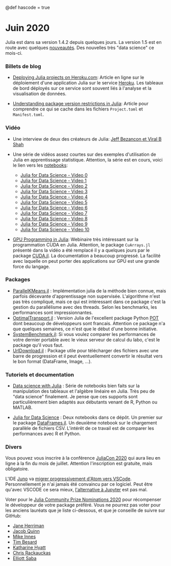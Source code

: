 @def hascode = true
# Juin 2020

Julia est dans sa version 1.4.2 depuis quelques jours. La version 1.5 est en route avec quelques [nouveautés](https://docs.julialang.org/en/v1.5-dev/NEWS/). Des nouvelles très "data science" ce mois-ci. 

### Billets de blog

- [Deploying Julia projects on Heroku.com](https://medium.com/@kimfung/deploying-julia-projects-on-heroku-com-eb8da5248134): Article en ligne sur le déploiement d'une application Julia sur le service [Heroku](https://www.heroku.com/free). Les tableaux de bord déployés sur ce service sont souvent liés à l'analyse et la visualisation de données.

- [Understanding package version restrictions in Julia](https://bkamins.github.io/julialang/2020/05/11/package-version-restrictions.html): Article pour comprendre ce qui se cache dans les fichiers `Project.toml` et `Manifest.toml`.

### Vidéo

- Une interview de deux des créateurs de Julia: [Jeff Bezancon et Viral B Shah](https://t.co/kv5hBqs9BN)

- Une série de vidéos assez courtes sur des exemples d'utilisation de Julia en apprentissage statistique. Attention, la série est en cours, voici le lien vers les [notebooks](https://github.com/JuliaAcademy/DataScience):

    - [Julia for Data Science - Video 0](https://youtu.be/AXgLWumAOhk)
    - [Julia for Data Science - Video 1](https://youtu.be/iG1dZBaxS-U)
    - [Julia for Data Science - Video 2](https://youtu.be/bndXPsRHPg0)
    - [Julia for Data Science - Video 3](https://youtu.be/AAGxWEJ_eWk)
    - [Julia for Data Science - Video 4](https://youtu.be/hIsYy04zO7U)
    - [Julia for Data Science - Video 5](https://youtu.be/cwurgt7cn5s)
    - [Julia for Data Science - Video 6](https://youtu.be/OQRPeIQasdo)
    - [Julia for Data Science - Video 7](https://youtu.be/5TCbIK_cpZE)
    - [Julia for Data Science - Video 8](https://youtu.be/1AgFyLpM3_4)
    - [Julia for Data Science - Video 9](https://youtu.be/7b9b6glGnjA)
    - [Julia for Data Science - Video 10](https://youtu.be/Oxi0Pfmskus)

- [GPU Programming in Julia](https://youtu.be/9soe36Hqq3Y): Webinaire très intéressant sur la programmation CUDA en Julia. Attention, le package `CuArrays.jl` présenté dans la vidéo a été remplacé il y a quelques jours par le package [CUDA.jl](https://github.com/JuliaGPU/CUDA.jl). La documentation a beaucoup progressé. La facilité avec laquelle on peut porter des applications sur GPU est une grande force du langage.

### Packages 

- [ParallelKMeans.jl](https://pydatablog.github.io/ParallelKMeans.jl/stable/) : Implémentation julia de la méthode bien connue, mais parfois décevante d'apprentissage non supervisée. L'algorithme n'est pas très compliqué, mais ce qui est intéressant dans ce package c'est la gestion du parallélisme avec des threads. Selon les benchmarks, les performances sont impressionnantes.
- [OptimalTransport.jl](https://github.com/zsteve/OptimalTransport.jl) : Version Julia de l'excellent package Python [POT](https://github.com/PythonOT/POT) dont beaucoup de développeurs sont francais. Attention ce package n'a que quelques semaines, ce n'est que le début d'une bonne initiative.
- [SystemBenchmark.jl](https://github.com/ianshmean/SystemBenchmark.jl): Si vous voulez comparer les performances de votre dernier portable avec le vieux serveur de calcul du labo, c'est le package qu'il vous faut.
- [UrlDownload.jl](https://github.com/Arkoniak/UrlDownload.jl) : Package utile pour télécharger des fichiers avec une barre de progression et il peut éventuellement convertir le résultat vers le bon format (DataFrame, Image, ...).

### Tutoriels et documentation

- [Data science with Julia](https://github.com/tirthajyoti/Julia-data-science) : Série de notebooks bien faits sur la manipulation des tableaux et l'algèbre linéaire en Julia. Très peu de "data science" finalement. Je pense que ces supports sont particulièrement bien adaptés aux débutants venant de R, Python ou MATLAB.

- [Julia for Data Science](https://github.com/deepaksuresh/Julia-for-data-science) :  Deux notebooks dans ce dépôt. Un premier sur le package [DataFrames.jl](https://github.com/JuliaData/DataFrames.jl). Un deuxième notebook sur le chargement parallèle de fichiers CSV. L'intérêt de ce travail est de comparer les performances avec R et Python.

### Divers

Vous pouvez vous inscrire à la conférence [JuliaCon 2020](https://juliacon.org/2020/tickets/) qui aura lieu en ligne à la fin du mois de juillet. Attention l'inscription est gratuite, mais obligatoire.

L'IDE [Juno](https://junolab.org) va [migrer progressivement d'Atom vers VSCode](https://discourse.julialang.org/t/ann-juno-0-12-5/39744?u=aviatesk). Personnellement je n'ai jamais été convaincu par ce logiciel. Peut être qu'avec VSCODE ce sera mieux, [l'alternative à Jupyter](https://pbpython.com/notebook-alternative.html) est pas mal. 

Voter pour le [Julia Community Prize Nominations 2020](https://discourse.julialang.org/t/nominate-for-the-julia-community-prize-2020/40263) pour récompenser le développeur de votre package préféré. Vous ne pourrez pas voter pour les anciens lauréats que je liste ci-dessous, et que je conseille de suivre sur GitHub:

- [Jane Herriman](https://github.com/xorJane)
- [Jacob Quinn](https://github.com/quinnj)
- [Mike Innes](https://github.com/MikeInnes)
- [Tim Besard](https://github.com/maleadt)
- [Katharine Hyatt](https://github.com/kshyatt)
- [Chris Rackauckas](https://github.com/ChrisRackauckas)
- [Elliott Saba](https://github.com/staticfloat)
